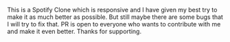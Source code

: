 This is a Spotify Clone which is responsive and I have given my best try to make it as much better as possible.
But still maybe there are some bugs that I will try to fix that.
PR is open to everyone who wants to contribute with me and make it even better.
Thanks for supporting.